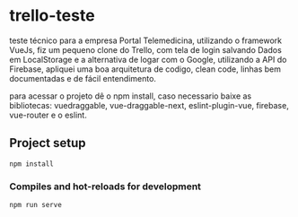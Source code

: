 # trello-teste

teste técnico para a empresa Portal Telemedicina, utilizando o framework VueJs, fiz um pequeno clone do Trello, com tela de login salvando Dados em LocalStorage e a alternativa de logar com o Google, utilizando a API do Firebase, apliquei uma boa arquitetura de codigo, clean code, linhas bem documentadas e de fácil entendimento.

para acessar o projeto dê o npm install, caso necessario baixe as bibliotecas: vuedraggable, vue-draggable-next, eslint-plugin-vue, firebase, vue-router e o eslint.

## Project setup
```
npm install
```

### Compiles and hot-reloads for development
```
npm run serve
```


